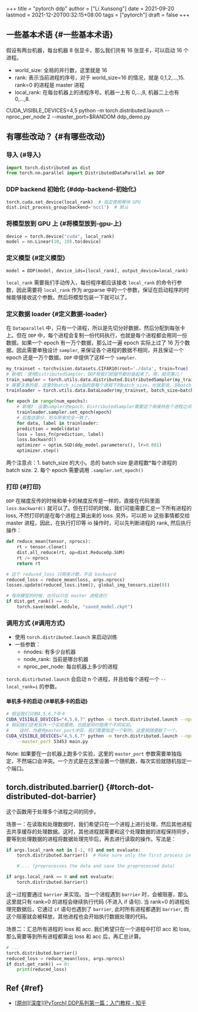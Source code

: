 +++
title = "pytorch ddp"
author = ["Li Xunsong"]
date = 2021-09-20
lastmod = 2021-12-20T00:32:15+08:00
tags = ["pytorch"]
draft = false
+++

## 一些基本术语 {#一些基本术语}

假设有两台机器，每台机器 8 张显卡，那么我们共有 16 张显卡，可以启动 16 个进程。

-   world\_size: 全局的并行数，这里就是 16
-   rank: 表示当前进程的序号，对于 world\_size=16 的情况，就是 0,1,2,...,15. rank=0 的进程是 master 进程
-   local\_rank: 在每台机器上的进程序号。机器一上有 0,...,8, 机器二上也有 0,...,8.

CUDA\_VISIBLE\_DEVICES=4,5 python -m torch.distributed.launch --nproc\_per\_node 2  --master\_port=$RANDOM ddp\_demo.py


## 有哪些改动？ {#有哪些改动}


### 导入 {#导入}

```python
import torch.distributed as dist
from torch.nn.parallel import DistributedDataParallel as DDP
```


### DDP backend 初始化 {#ddp-backend-初始化}

```python
torch.cuda.set_device(local_rank)  # 指定使用哪块 GPU
dist.init_process_group(backend='nccl')  # 默认
```


### 将模型放到 GPU 上 {#将模型放到-gpu-上}

```python
device = torch.device("cuda", local_rank)
model = nn.Linear(10, 10).to(device)
```


### 定义模型 {#定义模型}

`model = DDP(model, device_ids=[local_rank], output_device=local_rank)`

`local_rank` 需要我们手动传入，每份程序都应该接收 `local_rank` 的命令行参数，因此需要将 `local_rank` 作为 argparse 中的一个参数，保证在启动程序的时候能够接收这个参数。然后将模型包装一下就可以了。


### 定义数据 loader {#定义数据-loader}

在 `Dataparallel` 中，只有一个进程，所以是先切分好数据，然后分配到每张卡上。但在 `DDP` 中，每个进程会复制一份代码执行，也就是每个进程都会用同一份数据。如果一个 epoch 有一万个数据，那么过一遍 epoch 实际上过了 16 万个数据。因此需要单独设计 `sampler`, 来保证各个进程的数据不相同，并且保证一个 epoch 还是一万个数据。`DDP` 中提供了这样一个 `sampler`.

```python
my_trainset = torchvision.datasets.CIFAR10(root='./data', train=True)
# 新增1：使用DistributedSampler，DDP帮我们把细节都封装起来了。用，就完事儿！
train_sampler = torch.utils.data.distributed.DistributedSampler(my_trainset)
# 需要注意的是，这里的batch_size指的是每个进程下的batch_size。也就是说，总batch_size是这里的batch_size再乘以并行数(world_size)。
trainloader = torch.utils.data.DataLoader(my_trainset, batch_size=batch_size, sampler=train_sampler)

for epoch in range(num_epochs):
    # 新增2：设置sampler的epoch，DistributedSampler需要这个来维持各个进程之间的相同随机数种子
    trainloader.sampler.set_epoch(epoch)
    # 后面这部分，则与原来完全一致了。
    for data, label in trainloader:
	prediction = model(data)
	loss = loss_fn(prediction, label)
	loss.backward()
	optimizer = optim.SGD(ddp_model.parameters(), lr=0.001)
	optimizer.step()
```

两个注意点：1. batch\_size 的大小。总的 batch size 是进程数\*每个进程的 batch size. 2. 每个 epoch 需要调用 `.sampler.set_epoch()`


### 打印 {#打印}

`DDP` 在梯度反传的时候和单卡的梯度反传是一样的，直接在代码里面 `loss.backward()` 就可以了。但在打印的时候，我们可能需要汇总一下所有进程的 loss, 不然打印的是在每个进程上算出来的 loss. 另外，可以把 io 这些事情都交给 master 进程，因此，在执行打印等 io 操作时，可以先判断进程的 rank, 然后执行操作：

```python
def reduce_mean(tensor, nprocs):
    rt = tensor.clone()
    dist.all_reduce(rt, op=dist.ReduceOp.SUM)
    rt /= nprocs
    return rt

# 这个 reduced_loss 只用来计数，不会 backward
reduced_loss = reduce_mean(loss, args.nprocs)
losses.update(reduced_loss.item(), global_img_tensors.size(0))

# 保存模型的时候，也可以只在 master 进程进行
if dist.get_rank() == 0:
    torch.save(model.module, "saved_model.ckpt")
```


### 调用方式 {#调用方式}

-   使用 `torch.distributed.launch` 来启动训练
-   一些参数：
    -   nnodes: 有多少台机器
    -   node\_rank: 当前是哪台机器
    -   nproc\_per\_node: 每台机器上多少的进程

`torch.distirbuted.launch` 会启动 n 个进程，并且给每个进程一个 `--local_rank=i` 的参数。


#### 单机多卡的启动 {#单机多卡的启动}

```sh
# 假设我们只用4,5,6,7号卡
CUDA_VISIBLE_DEVICES="4,5,6,7" python -m torch.distributed.launch --nproc_per_node 4 main.py
# 假如我们还有另外一个实验要跑，也就是同时跑两个不同实验。
#    这时，为避免master_port冲突，我们需要指定一个新的。这里我随便敲了一个。
CUDA_VISIBLE_DEVICES="4,5,6,7" python -m torch.distributed.launch --nproc_per_node 4 \
    --master_port 53453 main.py
```

Note: 如果要在一台机器上跑多个实验，这里的 `master_port` 参数需要单独指定，不然端口会冲突。一个方式是在这里设置一个随机数，每次实验就随机指定一个端口。


## torch.distributed.barrier() {#torch-dot-distributed-dot-barrier}

这个函数用于处理多个进程之间的同步。

场景一：在读取和处理数据时，我们希望只在一个进程上进行处理，然后其他进程去共享缓存的处理数据。这时，其他进程就需要和这个处理数据的进程保持同步，要等到处理数据的进程将数据处理完毕后，再去进行读取的操作。写法是：

```python
if args.local_rank not in [-1, 0] and not evaluate:
    torch.distributed.barrier()  # Make sure only the first process in distributed training process the dataset, and the others will use the cache

    # ... (preprocesses the data and save the preprocessed data)

if args.local_rank == 0 and not evaluate:
    torch.distributed.barrier()
```

这一过程要通过 `barrier` 来实现。当一个进程遇到 `barrier` 时，会被阻塞，那么这里就只有 rank=0 的进程会继续执行代码 (不进入 if 语句). 当 rank=0 的进程处理完数据后，它通过 `if` 语句也遇到了 `barrier`, 此时所有进程都遇到 `barrier`, 而这个阻塞就会被释放，其他进程也会开始执行数据处理的代码。

场景二：汇总所有进程的 loss 和 acc. 我们希望只在一个进程中打印 acc 和 loss, 那么需要等到所有进程都算出 loss 和 acc 后，再汇总计算。

```python
# ...
torch.distributed.barrier()
reduced_loss = reduce_mean(loss, args.nprocs)
if dist.get_rank() == 0:
    print(reduced_loss)
```


## Ref {#ref}

-   [[原创][深度][PyTorch] DDP系列第一篇：入门教程 - 知乎](https://zhuanlan.zhihu.com/p/178402798)